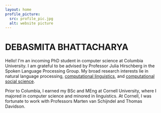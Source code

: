 ```yaml
---
layout: home
profile_picture:
  src: profile_pic.jpg
  alt: website picture
---
```

# DEBASMITA BHATTACHARYA
  
  Hello! I'm an incoming PhD student in computer science at Columbia University. I am grateful to be advised by Professor Julia Hirschberg in the Spoken Language Processing Group. My broad research interests lie in natural language processing, [computational linguistics](https://aclanthology.org/2020.conll-1.39.pdf), and [computational](https://arxiv.org/pdf/1905.12516.pdf) [social science](https://arxiv.org/pdf/2005.13041.pdf). 
  
  Prior to Columbia, I earned my BSc and MEng at Cornell University, where I majored in computer science and minored in linguistics. At Cornell, I was fortunate to work with Professors Marten van Schijndel 
  and Thomas Davidson. 
